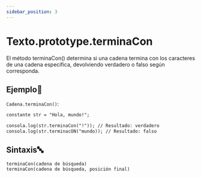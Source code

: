 ```yaml
---
sidebar_position: 3
---
```


# Texto.prototype.terminaCon

El método terminaCon() determina si una cadena termina con los caracteres de una cadena específica, devolviendo verdadero o falso según corresponda.

## Ejemplo📝

`Cadena.terminaCon()`:

```md title="terminaCon.dummy"
constante str = "Hola, mundo!";

consola.log(str.terminaCon("!")); // Resultado: verdadero
consola.log(str.terminacON("mundo)); // Resultado: falso
```

## Sintaxis🔤

```
terminaCon(cadena de búsqueda)
terminaCon(cadena de búsqueda, posición final)
```

